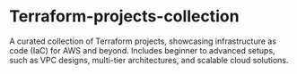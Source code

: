 # Terraform-projects-collection
A curated collection of Terraform projects, showcasing infrastructure as code (IaC) for AWS and beyond. Includes beginner to advanced setups, such as VPC designs, multi-tier architectures, and scalable cloud solutions.
